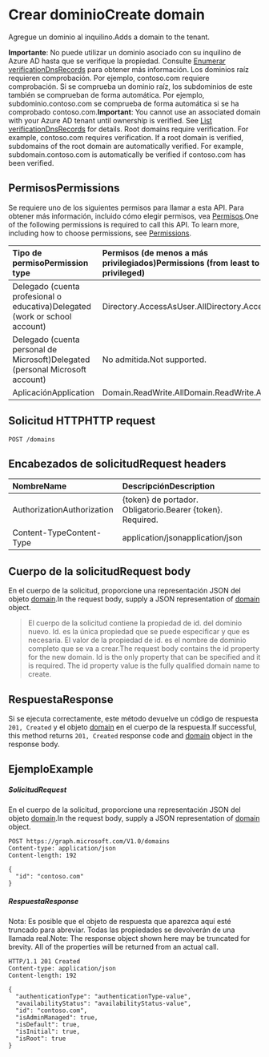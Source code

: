 # <a name="create-domain"></a><span data-ttu-id="1fc7a-101">Crear dominio</span><span class="sxs-lookup"><span data-stu-id="1fc7a-101">Create domain</span></span>

<span data-ttu-id="1fc7a-102">Agregue un dominio al inquilino.</span><span class="sxs-lookup"><span data-stu-id="1fc7a-102">Adds a domain to the tenant.</span></span>

<span data-ttu-id="1fc7a-p101">**Importante**: No puede utilizar un dominio asociado con su inquilino de Azure AD hasta que se verifique la propiedad. Consulte [Enumerar verificationDnsRecords](domain_list_verificationdnsrecords.md) para obtener más información. Los dominios raíz requieren comprobación. Por ejemplo, contoso.com requiere comprobación. Si se comprueba un dominio raíz, los subdominios de este también se comprueban de forma automática. Por ejemplo, subdominio.contoso.com se comprueba de forma automática si se ha comprobado contoso.com.</span><span class="sxs-lookup"><span data-stu-id="1fc7a-p101">**Important**: You cannot use an associated domain with your Azure AD tenant until ownership is verified. See [List verificationDnsRecords](domain_list_verificationdnsrecords.md) for details. Root domains require verification. For example, contoso.com requires verification. If a root domain is verified, subdomains of the root domain are automatically verified. For example, subdomain.contoso.com is automatically be verified if contoso.com has been verified.</span></span>

## <a name="permissions"></a><span data-ttu-id="1fc7a-109">Permisos</span><span class="sxs-lookup"><span data-stu-id="1fc7a-109">Permissions</span></span>

<span data-ttu-id="1fc7a-p102">Se requiere uno de los siguientes permisos para llamar a esta API. Para obtener más información, incluido cómo elegir permisos, vea [Permisos](../../../concepts/permissions_reference.md).</span><span class="sxs-lookup"><span data-stu-id="1fc7a-p102">One of the following permissions is required to call this API. To learn more, including how to choose permissions, see [Permissions](../../../concepts/permissions_reference.md).</span></span>


|<span data-ttu-id="1fc7a-112">Tipo de permiso</span><span class="sxs-lookup"><span data-stu-id="1fc7a-112">Permission type</span></span>      | <span data-ttu-id="1fc7a-113">Permisos (de menos a más privilegiados)</span><span class="sxs-lookup"><span data-stu-id="1fc7a-113">Permissions (from least to most privileged)</span></span>              |
|:--------------------|:---------------------------------------------------------|
|<span data-ttu-id="1fc7a-114">Delegado (cuenta profesional o educativa)</span><span class="sxs-lookup"><span data-stu-id="1fc7a-114">Delegated (work or school account)</span></span> | <span data-ttu-id="1fc7a-115">Directory.AccessAsUser.All</span><span class="sxs-lookup"><span data-stu-id="1fc7a-115">Directory.AccessAsUser.All</span></span>    |
|<span data-ttu-id="1fc7a-116">Delegado (cuenta personal de Microsoft)</span><span class="sxs-lookup"><span data-stu-id="1fc7a-116">Delegated (personal Microsoft account)</span></span> | <span data-ttu-id="1fc7a-117">No admitida.</span><span class="sxs-lookup"><span data-stu-id="1fc7a-117">Not supported.</span></span>    |
|<span data-ttu-id="1fc7a-118">Aplicación</span><span class="sxs-lookup"><span data-stu-id="1fc7a-118">Application</span></span> | <span data-ttu-id="1fc7a-119">Domain.ReadWrite.All</span><span class="sxs-lookup"><span data-stu-id="1fc7a-119">Domain.ReadWrite.All</span></span> |

## <a name="http-request"></a><span data-ttu-id="1fc7a-120">Solicitud HTTP</span><span class="sxs-lookup"><span data-stu-id="1fc7a-120">HTTP request</span></span>

<!-- { "blockType": "ignored" } -->
```http
POST /domains
```
## <a name="request-headers"></a><span data-ttu-id="1fc7a-121">Encabezados de solicitud</span><span class="sxs-lookup"><span data-stu-id="1fc7a-121">Request headers</span></span>
| <span data-ttu-id="1fc7a-122">Nombre</span><span class="sxs-lookup"><span data-stu-id="1fc7a-122">Name</span></span>       | <span data-ttu-id="1fc7a-123">Descripción</span><span class="sxs-lookup"><span data-stu-id="1fc7a-123">Description</span></span>|
|:---------------|:----------|
| <span data-ttu-id="1fc7a-124">Authorization</span><span class="sxs-lookup"><span data-stu-id="1fc7a-124">Authorization</span></span>  | <span data-ttu-id="1fc7a-p103">{token} de portador. Obligatorio.</span><span class="sxs-lookup"><span data-stu-id="1fc7a-p103">Bearer {token}. Required.</span></span>|
| <span data-ttu-id="1fc7a-127">Content-Type</span><span class="sxs-lookup"><span data-stu-id="1fc7a-127">Content-Type</span></span>  | <span data-ttu-id="1fc7a-128">application/json</span><span class="sxs-lookup"><span data-stu-id="1fc7a-128">application/json</span></span> |

## <a name="request-body"></a><span data-ttu-id="1fc7a-129">Cuerpo de la solicitud</span><span class="sxs-lookup"><span data-stu-id="1fc7a-129">Request body</span></span>
<span data-ttu-id="1fc7a-130">En el cuerpo de la solicitud, proporcione una representación JSON del objeto [domain](../resources/domain.md).</span><span class="sxs-lookup"><span data-stu-id="1fc7a-130">In the request body, supply a JSON representation of [domain](../resources/domain.md) object.</span></span>

> <span data-ttu-id="1fc7a-p104">El cuerpo de la solicitud contiene la propiedad de id. del dominio nuevo. Id. es la única propiedad que se puede especificar y que es necesaria. El valor de la propiedad de id. es el nombre de dominio completo que se va a crear.</span><span class="sxs-lookup"><span data-stu-id="1fc7a-p104">The request body contains the id property for the new domain. Id is the only property that can be specified and it is required. The id property value is the fully qualified domain name to create.</span></span>

## <a name="response"></a><span data-ttu-id="1fc7a-134">Respuesta</span><span class="sxs-lookup"><span data-stu-id="1fc7a-134">Response</span></span>

<span data-ttu-id="1fc7a-135">Si se ejecuta correctamente, este método devuelve un código de respuesta `201, Created` y el objeto [domain](../resources/domain.md) en el cuerpo de la respuesta.</span><span class="sxs-lookup"><span data-stu-id="1fc7a-135">If successful, this method returns `201, Created` response code and [domain](../resources/domain.md) object in the response body.</span></span>

## <a name="example"></a><span data-ttu-id="1fc7a-136">Ejemplo</span><span class="sxs-lookup"><span data-stu-id="1fc7a-136">Example</span></span>
##### <a name="request"></a><span data-ttu-id="1fc7a-137">Solicitud</span><span class="sxs-lookup"><span data-stu-id="1fc7a-137">Request</span></span>

<span data-ttu-id="1fc7a-138">En el cuerpo de la solicitud, proporcione una representación JSON del objeto [domain](../resources/domain.md).</span><span class="sxs-lookup"><span data-stu-id="1fc7a-138">In the request body, supply a JSON representation of [domain](../resources/domain.md) object.</span></span>

<!-- {
  "blockType": "request",
  "id": "create_domain_from_domains"
}-->
```http
POST https://graph.microsoft.com/V1.0/domains
Content-type: application/json
Content-length: 192

{
  "id": "contoso.com"
}
```

##### <a name="response"></a><span data-ttu-id="1fc7a-139">Respuesta</span><span class="sxs-lookup"><span data-stu-id="1fc7a-139">Response</span></span>
<span data-ttu-id="1fc7a-p105">Nota: Es posible que el objeto de respuesta que aparezca aquí esté truncado para abreviar. Todas las propiedades se devolverán de una llamada real.</span><span class="sxs-lookup"><span data-stu-id="1fc7a-p105">Note: The response object shown here may be truncated for brevity. All of the properties will be returned from an actual call.</span></span>
<!-- {
  "blockType": "response",
  "truncated": true,
  "@odata.type": "microsoft.graph.domain"
} -->
```http
HTTP/1.1 201 Created
Content-type: application/json
Content-length: 192

{
  "authenticationType": "authenticationType-value",
  "availabilityStatus": "availabilityStatus-value",
  "id": "contoso.com",
  "isAdminManaged": true,
  "isDefault": true,
  "isInitial": true,
  "isRoot": true
}
```

<!-- uuid: 8fcb5dbc-d5aa-4681-8e31-b001d5168d79
2015-10-25 14:57:30 UTC -->
<!-- {
  "type": "#page.annotation",
  "description": "Create domain",
  "keywords": "",
  "section": "documentation",
  "tocPath": ""
}-->
